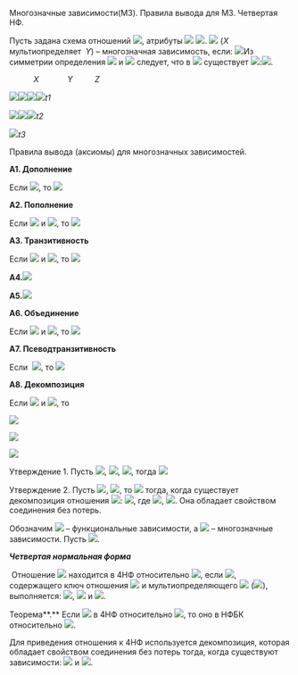 Многозначные зависимости(МЗ). Правила вывода для МЗ. Четвертая НФ.


Пусть задана схема отношений ![](file:///C:/Users/BADF~1/AppData/Local/Temp/msohtmlclip1/01/clip_image002.png), атрибуты ![](file:///C:/Users/BADF~1/AppData/Local/Temp/msohtmlclip1/01/clip_image004.png) ![](file:///C:/Users/BADF~1/AppData/Local/Temp/msohtmlclip1/01/clip_image006.png). ![](file:///C:/Users/BADF~1/AppData/Local/Temp/msohtmlclip1/01/clip_image008.png) (_X_ мультиопределяет  _Y_) – многозначная зависимость, если: ![](file:///C:/Users/BADF~1/AppData/Local/Temp/msohtmlclip1/01/clip_image010.png)Из симметрии определения ![](file:///C:/Users/BADF~1/AppData/Local/Temp/msohtmlclip1/01/clip_image012.png) и ![](file:///C:/Users/BADF~1/AppData/Local/Temp/msohtmlclip1/01/clip_image014.png) следует, что в ![](file:///C:/Users/BADF~1/AppData/Local/Temp/msohtmlclip1/01/clip_image016.png) существует ![](file:///C:/Users/BADF~1/AppData/Local/Temp/msohtmlclip1/01/clip_image018.png):![](file:///C:/Users/BADF~1/AppData/Local/Temp/msohtmlclip1/01/clip_image020.png).

           _X             Y          Z_

![](file:///C:/Users/BADF~1/AppData/Local/Temp/msohtmlclip1/01/clip_image021.png)![](file:///C:/Users/BADF~1/AppData/Local/Temp/msohtmlclip1/01/clip_image022.png)![](file:///C:/Users/BADF~1/AppData/Local/Temp/msohtmlclip1/01/clip_image023.png)![](file:///C:/Users/BADF~1/AppData/Local/Temp/msohtmlclip1/01/clip_image024.png)_t1_

![](file:///C:/Users/BADF~1/AppData/Local/Temp/msohtmlclip1/01/clip_image025.png)![](file:///C:/Users/BADF~1/AppData/Local/Temp/msohtmlclip1/01/clip_image025.png)![](file:///C:/Users/BADF~1/AppData/Local/Temp/msohtmlclip1/01/clip_image024.png)_t2_

![](file:///C:/Users/BADF~1/AppData/Local/Temp/msohtmlclip1/01/clip_image024.png)_t3_

Правила вывода (аксиомы) для многозначных зависимостей.

**А1. Дополнение**

Если ![](file:///C:/Users/BADF~1/AppData/Local/Temp/msohtmlclip1/01/clip_image008.png), то ![](file:///C:/Users/BADF~1/AppData/Local/Temp/msohtmlclip1/01/clip_image028.png)      

**А2. Пополнение**

Если ![](file:///C:/Users/BADF~1/AppData/Local/Temp/msohtmlclip1/01/clip_image008.png) и ![](file:///C:/Users/BADF~1/AppData/Local/Temp/msohtmlclip1/01/clip_image030.png), то ![](file:///C:/Users/BADF~1/AppData/Local/Temp/msohtmlclip1/01/clip_image032.png) 

**А3. Транзитивность**

Если ![](file:///C:/Users/BADF~1/AppData/Local/Temp/msohtmlclip1/01/clip_image008.png) и ![](file:///C:/Users/BADF~1/AppData/Local/Temp/msohtmlclip1/01/clip_image035.png), то ![](file:///C:/Users/BADF~1/AppData/Local/Temp/msohtmlclip1/01/clip_image037.png) 

**А4.![](file:///C:/Users/BADF~1/AppData/Local/Temp/msohtmlclip1/01/clip_image039.jpg)**

**А5.![](file:///C:/Users/BADF~1/AppData/Local/Temp/msohtmlclip1/01/clip_image041.jpg)**

**А6. Объединение**

Если ![](file:///C:/Users/BADF~1/AppData/Local/Temp/msohtmlclip1/01/clip_image043.png) и ![](file:///C:/Users/BADF~1/AppData/Local/Temp/msohtmlclip1/01/clip_image045.png), то ![](file:///C:/Users/BADF~1/AppData/Local/Temp/msohtmlclip1/01/clip_image047.png) 

**А7. Псеводтранзитивность**

Если  ![](file:///C:/Users/BADF~1/AppData/Local/Temp/msohtmlclip1/01/clip_image049.png), то ![](file:///C:/Users/BADF~1/AppData/Local/Temp/msohtmlclip1/01/clip_image051.png) 

**А8. Декомпозиция**

Если ![](file:///C:/Users/BADF~1/AppData/Local/Temp/msohtmlclip1/01/clip_image008.png) и ![](file:///C:/Users/BADF~1/AppData/Local/Temp/msohtmlclip1/01/clip_image035.png), то

![](file:///C:/Users/BADF~1/AppData/Local/Temp/msohtmlclip1/01/clip_image053.png)

![](file:///C:/Users/BADF~1/AppData/Local/Temp/msohtmlclip1/01/clip_image055.png)

![](file:///C:/Users/BADF~1/AppData/Local/Temp/msohtmlclip1/01/clip_image057.png)

Утверждение 1. Пусть ![](file:///C:/Users/BADF~1/AppData/Local/Temp/msohtmlclip1/01/clip_image059.png), ![](file:///C:/Users/BADF~1/AppData/Local/Temp/msohtmlclip1/01/clip_image043.png), ![](file:///C:/Users/BADF~1/AppData/Local/Temp/msohtmlclip1/01/clip_image062.png), тогда ![](file:///C:/Users/BADF~1/AppData/Local/Temp/msohtmlclip1/01/clip_image045.png) 

Утверждение 2. Пусть ![](file:///C:/Users/BADF~1/AppData/Local/Temp/msohtmlclip1/01/clip_image059.png), ![](file:///C:/Users/BADF~1/AppData/Local/Temp/msohtmlclip1/01/clip_image062.png), то ![](file:///C:/Users/BADF~1/AppData/Local/Temp/msohtmlclip1/01/clip_image045.png) тогда, когда существует декомпозиция отношения ![](file:///C:/Users/BADF~1/AppData/Local/Temp/msohtmlclip1/01/clip_image065.png): ![](file:///C:/Users/BADF~1/AppData/Local/Temp/msohtmlclip1/01/clip_image067.png), где ![](file:///C:/Users/BADF~1/AppData/Local/Temp/msohtmlclip1/01/clip_image069.png), ![](file:///C:/Users/BADF~1/AppData/Local/Temp/msohtmlclip1/01/clip_image071.png). Она обладает свойством соединения без потерь.

Обозначим ![](file:///C:/Users/BADF~1/AppData/Local/Temp/msohtmlclip1/01/clip_image073.png) – функциональные зависимости, а ![](file:///C:/Users/BADF~1/AppData/Local/Temp/msohtmlclip1/01/clip_image075.png) – многозначные зависимости. Пусть ![](file:///C:/Users/BADF~1/AppData/Local/Temp/msohtmlclip1/01/clip_image077.png).

**_Четвертая нормальная форма_**

 Отношение ![](file:///C:/Users/BADF~1/AppData/Local/Temp/msohtmlclip1/01/clip_image065.png) находится в 4НФ относительно ![](file:///C:/Users/BADF~1/AppData/Local/Temp/msohtmlclip1/01/clip_image079.png), если ![](file:///C:/Users/BADF~1/AppData/Local/Temp/msohtmlclip1/01/clip_image081.png), содержащего ключ отношения ![](file:///C:/Users/BADF~1/AppData/Local/Temp/msohtmlclip1/01/clip_image065.png) и мультиопределяющего ![](file:///C:/Users/BADF~1/AppData/Local/Temp/msohtmlclip1/01/clip_image084.png) (![](file:///C:/Users/BADF~1/AppData/Local/Temp/msohtmlclip1/01/clip_image043.png)), выполняется: ![](file:///C:/Users/BADF~1/AppData/Local/Temp/msohtmlclip1/01/clip_image087.png), ![](file:///C:/Users/BADF~1/AppData/Local/Temp/msohtmlclip1/01/clip_image089.png) и ![](file:///C:/Users/BADF~1/AppData/Local/Temp/msohtmlclip1/01/clip_image091.png).

Теорема**.** Если ![](file:///C:/Users/BADF~1/AppData/Local/Temp/msohtmlclip1/01/clip_image065.png) в 4НФ относительно ![](file:///C:/Users/BADF~1/AppData/Local/Temp/msohtmlclip1/01/clip_image079.png), то оно в НФБК относительно ![](file:///C:/Users/BADF~1/AppData/Local/Temp/msohtmlclip1/01/clip_image073.png).

Для приведения отношения к 4НФ используется декомпозиция, которая обладает свойством соединения без потерь тогда, когда существуют зависимости: ![](file:///C:/Users/BADF~1/AppData/Local/Temp/msohtmlclip1/01/clip_image094.png) и ![](file:///C:/Users/BADF~1/AppData/Local/Temp/msohtmlclip1/01/clip_image096.png).


